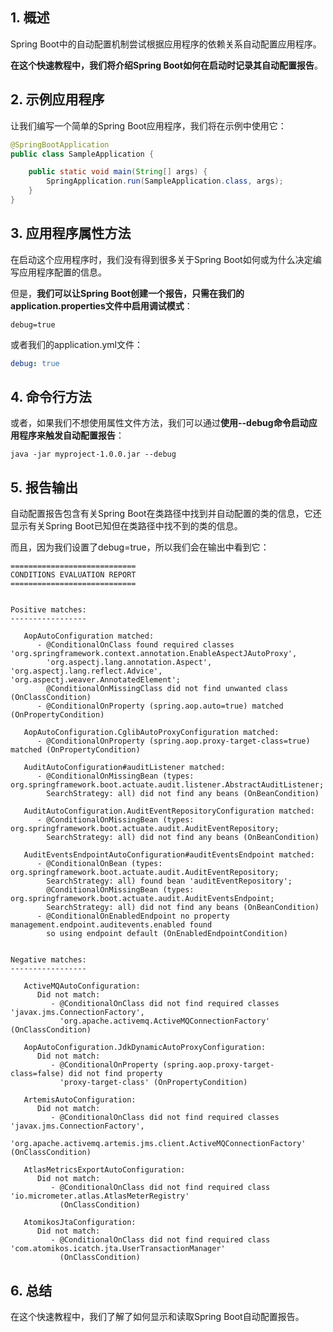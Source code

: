 ## 1. 概述

Spring Boot中的自动配置机制尝试根据应用程序的依赖关系自动配置应用程序。

**在这个快速教程中，我们将介绍Spring Boot如何在启动时记录其自动配置报告**。

## 2. 示例应用程序

让我们编写一个简单的Spring Boot应用程序，我们将在示例中使用它：

```java
@SpringBootApplication
public class SampleApplication {

    public static void main(String[] args) {
        SpringApplication.run(SampleApplication.class, args);
    }
}
```

## 3. 应用程序属性方法

在启动这个应用程序时，我们没有得到很多关于Spring Boot如何或为什么决定编写应用程序配置的信息。

但是，**我们可以让Spring Boot创建一个报告，只需在我们的application.properties文件中启用调试模式**：

```properties
debug=true
```

或者我们的application.yml文件：

```yaml
debug: true
```

## 4. 命令行方法

或者，如果我们不想使用属性文件方法，我们可以通过**使用--debug命令启动应用程序来触发自动配置报告**：

```shell
java -jar myproject-1.0.0.jar --debug
```

## 5. 报告输出

自动配置报告包含有关Spring Boot在类路径中找到并自动配置的类的信息，它还显示有关Spring Boot已知但在类路径中找不到的类的信息。

而且，因为我们设置了debug=true，所以我们会在输出中看到它：

```shell
============================
CONDITIONS EVALUATION REPORT
============================


Positive matches:
-----------------

   AopAutoConfiguration matched:
      - @ConditionalOnClass found required classes 'org.springframework.context.annotation.EnableAspectJAutoProxy', 
        'org.aspectj.lang.annotation.Aspect', 'org.aspectj.lang.reflect.Advice', 'org.aspectj.weaver.AnnotatedElement'; 
        @ConditionalOnMissingClass did not find unwanted class (OnClassCondition)
      - @ConditionalOnProperty (spring.aop.auto=true) matched (OnPropertyCondition)

   AopAutoConfiguration.CglibAutoProxyConfiguration matched:
      - @ConditionalOnProperty (spring.aop.proxy-target-class=true) matched (OnPropertyCondition)

   AuditAutoConfiguration#auditListener matched:
      - @ConditionalOnMissingBean (types: org.springframework.boot.actuate.audit.listener.AbstractAuditListener; 
        SearchStrategy: all) did not find any beans (OnBeanCondition)

   AuditAutoConfiguration.AuditEventRepositoryConfiguration matched:
      - @ConditionalOnMissingBean (types: org.springframework.boot.actuate.audit.AuditEventRepository; 
        SearchStrategy: all) did not find any beans (OnBeanCondition)

   AuditEventsEndpointAutoConfiguration#auditEventsEndpoint matched:
      - @ConditionalOnBean (types: org.springframework.boot.actuate.audit.AuditEventRepository; 
        SearchStrategy: all) found bean 'auditEventRepository'; 
        @ConditionalOnMissingBean (types: org.springframework.boot.actuate.audit.AuditEventsEndpoint; 
        SearchStrategy: all) did not find any beans (OnBeanCondition)
      - @ConditionalOnEnabledEndpoint no property management.endpoint.auditevents.enabled found 
        so using endpoint default (OnEnabledEndpointCondition)


Negative matches:
-----------------

   ActiveMQAutoConfiguration:
      Did not match:
         - @ConditionalOnClass did not find required classes 'javax.jms.ConnectionFactory', 
           'org.apache.activemq.ActiveMQConnectionFactory' (OnClassCondition)

   AopAutoConfiguration.JdkDynamicAutoProxyConfiguration:
      Did not match:
         - @ConditionalOnProperty (spring.aop.proxy-target-class=false) did not find property 
           'proxy-target-class' (OnPropertyCondition)

   ArtemisAutoConfiguration:
      Did not match:
         - @ConditionalOnClass did not find required classes 'javax.jms.ConnectionFactory', 
           'org.apache.activemq.artemis.jms.client.ActiveMQConnectionFactory' (OnClassCondition)

   AtlasMetricsExportAutoConfiguration:
      Did not match:
         - @ConditionalOnClass did not find required class 'io.micrometer.atlas.AtlasMeterRegistry' 
           (OnClassCondition)

   AtomikosJtaConfiguration:
      Did not match:
         - @ConditionalOnClass did not find required class 'com.atomikos.icatch.jta.UserTransactionManager' 
           (OnClassCondition)
```

## 6. 总结

在这个快速教程中，我们了解了如何显示和读取Spring Boot自动配置报告。